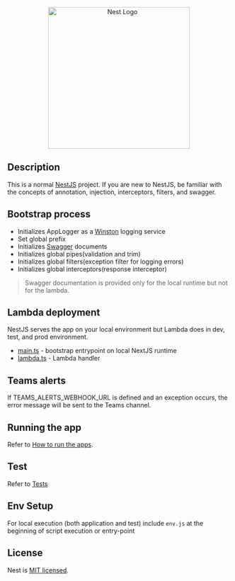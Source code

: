 <p align="center">
  <a href="http://nestjs.com/" target="blank"><img src="https://nestjs.com/img/logo_text.svg" width="320" alt="Nest Logo" /></a>
</p>

## Description

This is a normal [NestJS](https://docs.nestjs.com/) project. If you are new to NestJS, be familiar with the concepts of annotation, injection, interceptors, filters, and swagger.

## Bootstrap process

- Initializes AppLogger as a [Winston](https://www.npmjs.com/package/nest-winston) logging service
- Set global prefix
- Initializes [Swagger](https://docs.nestjs.com/openapi/introduction) documents
- Initializes global pipes(validation and trim)
- Initializes global filters(exception filter for logging errors)
- Initializes global interceptors(response interceptor)

> Swagger documentation is provided only for the local runtime but not for the lambda.

## Lambda deployment

NestJS serves the app on your local environment but Lambda does in dev, test, and prod environment.

- [main.ts](src/main.ts) - bootstrap entrypoint on local NextJS runtime
- [lambda.ts](src/lambda.ts) - Lambda handler


## Teams alerts

If TEAMS_ALERTS_WEBHOOK_URL is defined and an exception occurs, the error message will be sent to the Teams channel.

## Running the app

Refer to [How to run the apps](../../README.md#how-to-run-the-apps).

## Test

Refer to [Tests](../../README.md#tests)

## Env Setup

For local execution (both application and test) include `env.js` at the beginning of script execution or entry-point

## License

Nest is [MIT licensed](LICENSE).

